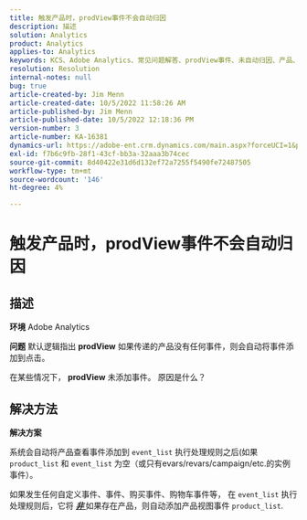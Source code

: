 ```yaml
---
title: 触发产品时，prodView事件不会自动归因
description: 描述
solution: Analytics
product: Analytics
applies-to: Analytics
keywords: KCS、Adobe Analytics、常见问题解答、prodView事件、未自动归因、产品、已触发
resolution: Resolution
internal-notes: null
bug: true
article-created-by: Jim Menn
article-created-date: 10/5/2022 11:58:26 AM
article-published-by: Jim Menn
article-published-date: 10/5/2022 12:18:36 PM
version-number: 3
article-number: KA-16381
dynamics-url: https://adobe-ent.crm.dynamics.com/main.aspx?forceUCI=1&pagetype=entityrecord&etn=knowledgearticle&id=43d0a503-a544-ed11-bba1-000d3a3064b8
exl-id: f7b6c9fb-28f1-43cf-bb3a-32aaa3b74cec
source-git-commit: 8d40422e31d6d132ef72a7255f5490fe72487505
workflow-type: tm+mt
source-wordcount: '146'
ht-degree: 4%

---
```


# 触发产品时，prodView事件不会自动归因

## 描述


<b>环境</b>
Adobe Analytics

<b>问题</b>
默认逻辑指出 <b>prodView</b> 如果传递的产品没有任何事件，则会自动将事件添加到点击。

在某些情况下， <b>prodView</b> 未添加事件。 原因是什么？


## 解决方法


<b>解决方案</b>

系统会自动将产品查看事件添加到 `event_list` 执行处理规则之后(如果 `product_list` 和 `event_list` 为空（或只有evars/revars/campaign/etc.的实例事件）。

如果发生任何自定义事件、事件、购买事件、购物车事件等， 在 `event_list` 执行处理规则后，它将 <u><em><b>非 </b></em></u>如果存在产品，则自动添加产品视图事件 `product_list`.
